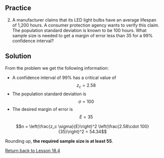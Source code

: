 <head>
<script src="https://polyfill.io/v3/polyfill.min.js?features=es6"></script>
<script id="MathJax-script" async src="https://cdn.jsdelivr.net/npm/mathjax@3/es5/tex-mml-chtml.js"></script>
</head>

## Practice
2. A manufacturer claims that its LED light bulbs have an average lifespan of 1,200 hours. A consumer protection agency wants to verify this claim. The population standard deviation is known to be 100 hours. What sample size is needed to get a margin of error less than 35 for a 99% confidence interval?

## Solution
From the problem we get the following information:
* A confidence interval of 99% has a critical value of $$z_c = 2.58$$
* The population standard deviation is $$\sigma=100$$
* The desired margin of error is $$E = 35$$

$$n = \left(\frac{z_c \sigma}{E}\right)^2 \left(\frac{2.58\cdot 100}{35}\right)^2 = 54.34$$

Rounding up, __the required sample size is at least 55__.

[Return back to Lesson 18.4](../18_4_FindingN.md#practice)